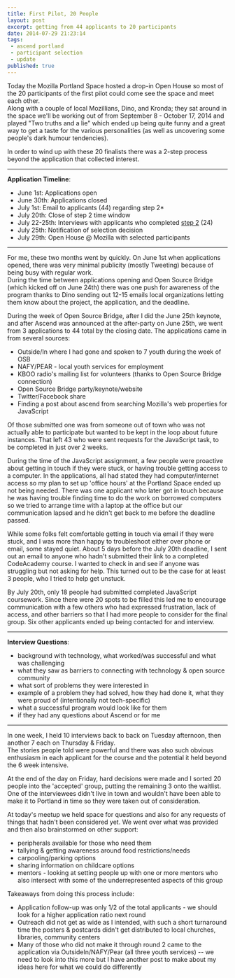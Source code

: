```yaml
---
title: First Pilot, 20 People
layout: post
excerpt: getting from 44 applicants to 20 participants
date: 2014-07-29 21:23:14
tags:
 - ascend portland
 - participant selection
 - update
published: true
---
```


Today the Mozilla Portland Space hosted a drop-in Open House so most of the 20
participants of the first pilot could come see the space and meet each other.  
Along with a couple of local Mozillians, Dino, and Kronda; they sat around in 
the space we'll be working out of from September 8 - October 17, 2014 and played 
"Two truths and a lie" which ended up being quite funny and a great way to get a 
taste for the various personalities (as well as uncovering some people's dark humour tendencies).

In order to wind up with these 20 finalists there was a 2-step process beyond the 
application that collected interest.

* * *

**Application Timeline**:

* June 1st:  Applications open 
* June 30th:  Applications closed
* July 1st:  Email to applicants (44) regarding step 2*
* July 20th:  Close of step 2 time window
* July 22-25th:  Interviews with applicants who completed [step 2](/update/2014/07/01/application-closed-time-for-round-2/) (24)
* July 25th:  Notification of selection decision
* July 29th: Open House @ Mozilla with selected participants

* * *

For me, these two months went by quickly. On June 1st when applications opened, there was
very minimal publicity (mostly Tweeting) because of being busy with regular work.  
During the time between applications opening and Open Source Bridge (which kicked off on June 24th) 
there was one push for awareness of the program thanks to Dino sending out 12-15 emails local 
organizations letting them know about the project, the application, and the deadline.

During the week of Open Source Bridge, after I did the June 25th keynote, and after Ascend was announced
at the after-party on June 25th, we went from 3 applications to 44 total by the closing date.
The applications came in from several sources:

* Outside/In where I had gone and spoken to 7 youth during the week of OSB
* NAFY/PEAR - local youth services for employment
* KBOO radio's mailing list for volunteers (thanks to Open Source Bridge connection)
* Open Source Bridge party/keynote/website
* Twitter/Facebook share
* Finding a post about ascend from searching Mozilla's web properties for JavaScript


Of those submitted one was from someone out of town who was not actually able to participate but wanted
to be kept in the loop about future instances.  That left 43 who were sent requests for the
JavaScript task, to be completed in just over 2 weeks.

During the time of the JavaScript assignment, a few people were proactive about getting in touch if they
were stuck, or having trouble getting access to a computer.  In the applications, all 
had stated they had computer/internet access so my plan to set up 'office hours'
at the Portland Space ended up not being needed.  There was one applicant who later got in touch 
because he was having trouble finding time to do the work on borrowed computers so we tried to arrange time
with a laptop at the office but our communication lapsed and he didn't get back to me before the deadline passed.

While some folks felt comfortable getting in touch via email if they were stuck,
and I was more than happy to troubleshoot either over phone or email, some stayed quiet.
About 5 days before the July 20th deadline, I sent out an email to anyone who hadn't submitted their
link to a completed CodeAcademy course.  I wanted to check in and see if anyone was struggling but not asking
for help.  This turned out to be the case for at least 3 people, who I tried to help
get unstuck.

By July 20th, only 18 people had submitted completed JavaScript coursework.  Since there were 20 spots
to be filled this led me to encourage communication with a few others who had expressed frustration, lack of access, and other
barriers so that I had more people to consider for the final group.  Six other applicants ended up 
being contacted for and interview.

* * * 

**Interview Questions**:

* background with technology, what worked/was successful and what was challenging
* what they saw as barriers to connecting with technology & open source community
* what sort of problems they were interested in
* example of a problem they had solved, how they had done it, what they were proud of (intentionally not tech-specific)
* what a successful program would look like for them
* if they had any questions about Ascend or for me

* * *

In one week, I held 10 interviews back to back on Tuesday afternoon, then another 7 each on Thursday & Friday.  
The stories people told were powerful and there was also such obvious enthusiasm 
in each applicant for the course and the potential it held beyond the 6 week intensive.

At the end of the day on Friday, hard decisions were made and I sorted 20 people into the 'accepted'
group, putting the remaining 3 onto the waitlist.  One of the interviewees didn't live in town and wouldn't have
been able to make it to Portland in time so they were taken out of consideration.

At today's meetup we held space for questions and also for any requests of things that 
hadn't been considered yet. We went over what was provided and then also brainstormed on
other support:

* peripherals available for those who need them
* tallying & getting awareness around food restrictions/needs
* carpooling/parking options
* sharing information on childcare options
* mentors - looking at setting people up with one or more mentors who also intersect with some of the underrepresented aspects of this group

Takeaways from doing this process include:

* Application follow-up was only 1/2 of the total applicants - we should look for a higher application ratio next round
* Outreach did not get as wide as I intended, with such a short turnaround time the posters & postcards didn't get distributed to local churches, libraries, community centers
* Many of those who did not make it through round 2 came to the application via OutsideIn/NAFY/Pear (all three youth services) -- we need to look into this more but I have another post to make about my ideas here for what we could do differently



